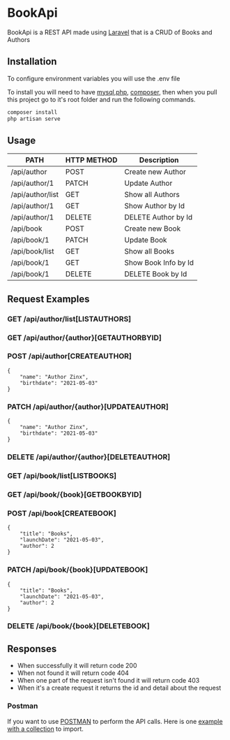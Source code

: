 # BookApi

BookApi is a REST API made using [Laravel](https://laravel.com/) that is a CRUD of Books and Authors

## Installation

To configure environment variables you will use the .env file

To install you will need to have [mysql](https://mysql.com/),[php](https://php.net/), [composer](https://getcomposer.org/), then when you pull this project go to it's root folder and run the following commands.

```bash
composer install
php artisan serve
```

## Usage
|  PATH| HTTP METHOD| Description|
| ---------------- | ----- | -------------------- |
| /api/author      | POST  | Create new Author    |
| /api/author/1    | PATCH | Update Author        |
| /api/author/list | GET   | Show all Authors     | 
| /api/author/1    | GET   | Show Author by Id    | 
| /api/author/1    | DELETE| DELETE Author by Id  |  
| /api/book        | POST  | Create new Book      |
| /api/book/1      | PATCH | Update Book          |
| /api/book/list   | GET   | Show all Books       | 
| /api/book/1      | GET   | Show Book Info by Id | 
| /api/book/1      | DELETE| DELETE Book by Id    |

## Request Examples
### GET /api/author/list[LISTAUTHORS]
### GET /api/author/{author}[GETAUTHORBYID]
### POST /api/author[CREATEAUTHOR]
```
{
	"name": "Author Zinx",
	"birthdate": "2021-05-03"
}
```
### PATCH /api/author/{author}[UPDATEAUTHOR]
```
{
	"name": "Author Zinx",
	"birthdate": "2021-05-03"
}
```
### DELETE /api/author/{author}[DELETEAUTHOR]

### GET /api/book/list[LISTBOOKS]
### GET /api/book/{book}[GETBOOKBYID]
### POST /api/book[CREATEBOOK]
```
{
	"title": "Books",
	"launchDate": "2021-05-03",
	"author": 2
}
```
### PATCH /api/book/{book}[UPDATEBOOK]
```
{
	"title": "Books",
	"launchDate": "2021-05-03",
	"author": 2
}
```
### DELETE /api/book/{book}[DELETEBOOK]

## Responses

* When successfully it will return code 200
* When not found it will return code 404
* When one part of the request isn't found it will return code 403
* When it's a create request it returns the id and detail about the request

### Postman

If you want to use [POSTMAN](https://www.postman.com/) to perform the API calls.
Here is one [example with a collection](bookApi-Laravel.postman_collection.json) to import.